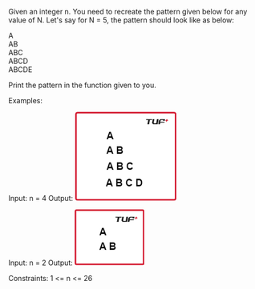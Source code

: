 Given an integer n. You need to recreate the pattern given below for any value of N. Let's say for N = 5, the pattern should look like as below:

A<br>
AB<br>
ABC<br>
ABCD<br>
ABCDE<br>

Print the pattern in the function given to you.

Examples:

Input: n = 4
Output:
![Output](image.png)

Input: n = 2
Output:
![Output](image-1.png)

Constraints:
1 <= n <= 26